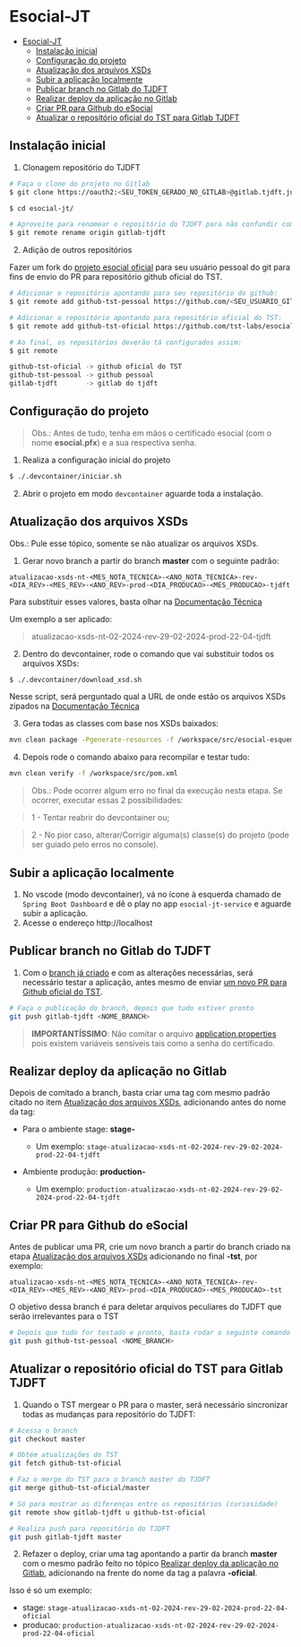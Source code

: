 # Esocial-JT

- [Esocial-JT](#esocial-jt)
  - [Instalação inicial](#instalação-inicial)
  - [Configuração do projeto](#configuração-do-projeto)
  - [Atualização dos arquivos XSDs](#atualização-dos-arquivos-xsds)
  - [Subir a aplicação localmente](#subir-a-aplicação-localmente)
  - [Publicar branch no Gitlab do TJDFT](#publicar-branch-no-gitlab-do-tjdft)
  - [Realizar deploy da aplicação no Gitlab](#realizar-deploy-da-aplicação-no-gitlab)
  - [Criar PR para Github do eSocial](#criar-pr-para-github-do-esocial)
  - [Atualizar o repositório oficial do TST para Gitlab TJDFT](#atualizar-o-repositório-oficial-do-tst-para-gitlab-tjdft)


## Instalação inicial

1) Clonagem repositório do TJDFT

```bash
# Faça o clone do projeto no Gitlab
$ git clone https://oauth2:<SEU_TOKEN_GERADO_NO_GITLAB>@gitlab.tjdft.jus.br/cosoft/nusof5/esocial/esocial-jt.git

$ cd esocial-jt/

# Aproveite para renomear o repositório do TJDFT para não confundir com os outros repositórios que serão adicionados a seguir
$ git remote rename origin gitlab-tjdft
```

2) Adição de outros repositórios

Fazer um fork do [projeto esocial oficial](https://github.com/tst-labs/esocial) para seu usuário pessoal do git para fins de envio do PR para repositório github oficial do TST.

```bash
# Adicionar o repositório apontando para seu repositório do github:
$ git remote add github-tst-pessoal https://github.com/<SEU_USUARIO_GITHUB>/esocial.git

# Adicionar o repositório apontando para repositório oficial do TST:
$ git remote add github-tst-oficial https://github.com/tst-labs/esocial.git

# Ao final, os repositórios deverão tá configurados assim:
$ git remote

github-tst-oficial -> github oficial do TST
github-tst-pessoal -> github pessoal
gitlab-tjdft       -> gitlab do tjdft
```

## Configuração do projeto

> Obs.: Antes de tudo, tenha em mãos o certificado esocial (com o nome **esocial.pfx**) e a sua respectiva senha.

1) Realiza a configuração inicial do projeto

```bash
$ ./.devcontainer/iniciar.sh
```

2) Abrir o projeto em modo `devcontainer` aguarde toda a instalação.

## Atualização dos arquivos XSDs

Obs.: Pule esse tópico, somente se não atualizar os arquivos XSDs.

1) Gerar novo branch a partir do branch **master** com o seguinte padrão:

`atualizacao-xsds-nt-<MES_NOTA_TECNICA>-<ANO_NOTA_TECNICA>-rev-<DIA_REV>-<MES_REV>-<ANO_REV>-prod-<DIA_PRODUCAO>-<MES_PRODUCAO>-tjdft`

Para substituir esses valores, basta olhar na [Documentação Técnica](https://www.gov.br/esocial/pt-br/documentacao-tecnica)

Um exemplo a ser aplicado:

> atualizacao-xsds-nt-02-2024-rev-29-02-2024-prod-22-04-tjdft

2) Dentro do devcontainer, rode o comando que vai substituir todos os arquivos XSDs:

```bash
$ ./.devcontainer/download_xsd.sh
```

Nesse script, será perguntado qual a URL de onde estão os arquivos XSDs zipados na [Documentação Técnica](https://www.gov.br/esocial/pt-br/documentacao-tecnica)

3) Gera todas as classes com base nos XSDs baixados:

```bash
mvn clean package -Pgenerate-resources -f /workspace/src/esocial-esquemas/pom.xml
```

4) Depois rode o comando abaixo para recompilar e testar tudo:

```bash
mvn clean verify -f /workspace/src/pom.xml
```

>Obs.: Pode ocorrer algum erro no final da execução nesta etapa. Se ocorrer, executar essas 2 possibilidades: 

>1 - Tentar reabrir do devcontainer ou;

>2 - No pior caso, alterar/Corrigir alguma(s) classe(s) do projeto (pode ser guiado pelo erros no console).

## Subir a aplicação localmente

1) No vscode (modo devcontainer), vá no ícone à esquerda chamado de `Spring Boot Dashboard` e dê o play no app `esocial-jt-service` e aguarde subir a aplicação.
2) Acesse o endereço http://localhost

## Publicar branch no Gitlab do TJDFT

1) Com o [branch já criado](#atualização-dos-arquivos-xsds) e com as alterações necessárias, será necessário testar a aplicação, antes mesmo de enviar [um novo PR para Github oficial do TST](#criar-pr-para-github-do-esocial).

```bash
# Faça o publicação do branch, depois que tudo estiver pronto
git push gitlab-tjdft <NOME_BRANCH>
```

> **IMPORTANTÍSSIMO**: Não comitar o arquivo [application.properties](../src/esocial-jt-service/src/main/resources/application.properties) pois existem variáveis sensíveis tais como a senha do certificado.

## Realizar deploy da aplicação no Gitlab

Depois de comitado a branch, basta criar uma tag com mesmo padrão citado no item [Atualização dos arquivos XSDs](#atualização-dos-arquivos-xsds), adicionando antes do nome da tag:

- Para o ambiente stage: **stage-**
  - Um exemplo: `stage-atualizacao-xsds-nt-02-2024-rev-29-02-2024-prod-22-04-tjdft`

- Ambiente produção: **production-**
  - Um exemplo: `production-atualizacao-xsds-nt-02-2024-rev-29-02-2024-prod-22-04-tjdft`

## Criar PR para Github do eSocial

Antes de publicar uma PR, crie um novo branch a partir do branch criado na etapa [Atualização dos arquivos XSDs](#atualização-dos-arquivos-xsds) adicionando no final **-tst**, por exemplo:

`atualizacao-xsds-nt-<MES_NOTA_TECNICA>-<ANO_NOTA_TECNICA>-rev-<DIA_REV>-<MES_REV>-<ANO_REV>-prod-<DIA_PRODUCAO>-<MES_PRODUCAO>-tst`

O objetivo dessa branch é para deletar arquivos peculiares do TJDFT que serão irrelevantes para o TST

```bash
# Depois que tudo for testado e pronto, basta rodar o seguinte comando
git push github-tst-pessoal <NOME_BRANCH>
```

## Atualizar o repositório oficial do TST para Gitlab TJDFT

1) Quando o TST mergear o PR para o master, será necessário sincronizar todas as mudanças para repositório do TJDFT:

```bash
# Acessa o branch
git checkout master

# Obtém atualizações do TST
git fetch github-tst-oficial

# Faz o merge do TST para o branch master do TJDFT
git merge github-tst-oficial/master

# Só para mostrar as diferenças entre os repositórios (curiosidade)
git remote show gitlab-tjdft u github-tst-oficial

# Realiza push para repositório do TJDFT
git push gitlab-tjdft master
```

2) Refazer o deploy, criar uma tag apontando a partir da branch **master** com o mesmo padrão feito no tópico [Realizar deploy da aplicação no Gitlab](#realizar-deploy-da-aplicação-no-gitlab), adicionando na frente do nome da tag a palavra **-oficial**.

Isso é só um exemplo: 

- stage: `stage-atualizacao-xsds-nt-02-2024-rev-29-02-2024-prod-22-04-oficial`
- producao: `production-atualizacao-xsds-nt-02-2024-rev-29-02-2024-prod-22-04-oficial`

